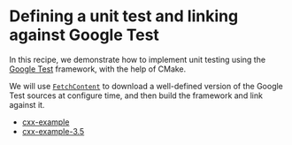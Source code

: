 # Defining a unit test and linking against Google Test

In this recipe, we demonstrate how to implement unit testing using the [Google
Test](https://github.com/google/googletest) framework, with the help of CMake.

We will use [`FetchContent`](https://cmake.org/cmake/help/latest/module/FetchContent.html) to download a well-defined version of the Google
Test sources at configure time, and then build the framework and link against
it.


- [cxx-example](cxx-example/)
- [cxx-example-3.5](cxx-example-3.5/)
